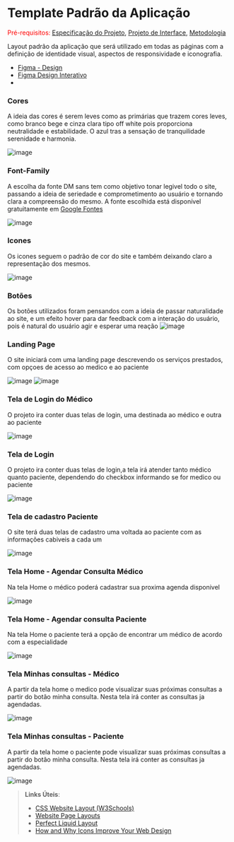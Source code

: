 # Template Padrão da Aplicação

 <span style="color:red">Pré-requisitos: <a href="2-Especificação do Projeto.md"> Especificação do Projeto</a></span>, <a href="3-Projeto de Interface.md"> Projeto de Interface</a>, <a href="4-Metodologia.md"> Metodologia</a>

Layout padrão da aplicação que será utilizado em todas as páginas com a definição de identidade visual, aspectos de responsividade e iconografia.

 - [Figma -  Design ](https://www.figma.com/file/CFbD21Vbo7e358Ovj5ffw7/OnMedical?node-id=0%3A1)
 - [Figma Design Interativo](https://www.figma.com/proto/CFbD21Vbo7e358Ovj5ffw7/OnMedical?node-id=1%3A9&starting-point-node-id=1%3A9)
 - 
### Cores

A ideia das cores é serem leves como as primárias que trazem cores leves, como branco bege e cinza clara tipo off white pois proporciona neutralidade e estabilidade.
O azul tras a sensação de tranquilidade serenidade e harmonia. 

![image](https://user-images.githubusercontent.com/55036173/196519824-954842e5-e6b7-4145-aacc-9b1440a4ff9e.png)


### Font-Family
A escolha da fonte DM sans tem como objetivo tonar legivel todo o site, passando  a ideia de seriedade e comprometimento ao usuário e tornando clara a compreensão do mesmo. A fonte  escolhida está disponível gratuitamente em  [Google Fontes](https://fonts.google.com/about)

![image](https://user-images.githubusercontent.com/55036173/196520912-767ef8d3-cd38-44e3-bbdb-5182e618dffb.png)


### Icones
Os icones seguem o padrão de cor do site e também deixando claro a representação dos mesmos.

![image](https://user-images.githubusercontent.com/55036173/196525019-033cf04f-fe9a-4f5b-ae0f-2197629d9c1b.png)

### Botões

Os botões utilizados foram pensandos com a ideia de passar naturalidade ao site, e um efeito hover para dar feedback com a interação do usuário, pois é natural do usuário agir e esperar uma reação
![image](https://user-images.githubusercontent.com/55036173/196526828-904168ea-5a4e-4354-839f-0b7d09e5f304.png)

### Landing Page
O site iniciará com uma landing page descrevendo os serviços prestados, com opçoes de acesso ao medico e ao paciente

![image](https://user-images.githubusercontent.com/55036173/196523589-523dc447-791c-4ce6-b703-ba52bad91436.png)
![image](https://user-images.githubusercontent.com/55036173/193157655-a51789b1-35c6-4838-86af-10f7590f3dfc.png)

### Tela de Login do Médico

O projeto ira conter duas telas de login, uma destinada ao médico e outra ao paciente

![image](https://user-images.githubusercontent.com/55036173/193158010-a42e134c-2309-447c-b9bb-283ffb8623f0.png)



### Tela de Login 

O projeto ira conter duas telas de login,a  tela irá atender tanto médico quanto paciente, dependendo do checkbox informando se for medico ou paciente

![image](https://user-images.githubusercontent.com/55036173/196523754-5383d435-2bfa-4413-83d0-ddcaa77e5f26.png)


### Tela de cadastro Paciente

O site terá duas telas de cadastro uma voltada ao paciente com as informações cabiveis a cada um

![image](https://user-images.githubusercontent.com/55036173/193164648-eb9bff2b-3075-49fb-8559-be4ac281875b.png)



### Tela Home - Agendar Consulta Médico

  Na tela Home  o médico poderá cadastrar sua proxima agenda disponivel
  
![image](https://user-images.githubusercontent.com/55036173/193158363-2700392c-48a5-4976-bc08-da9f10e5fbe9.png)



### Tela Home - Agendar consulta Paciente

  Na tela Home o paciente terá a opção de encontrar um médico de acordo com a especialidade 
  
![image](https://user-images.githubusercontent.com/55036173/193158396-2c7d7135-cee2-4c5e-a042-1fb71889bf98.png)


### Tela Minhas consultas - Médico

A partir da tela home o medico pode visualizar suas próximas consultas a partir do botão minha consulta. Nesta tela irá conter as consultas ja agendadas.

![image](https://user-images.githubusercontent.com/55036173/193164566-1a95d1da-6f5a-4716-a3f0-45fc50539aa9.png)

### Tela Minhas consultas - Paciente

A partir da tela home o  paciente pode visualizar suas próximas consultas a partir do botão minha consulta. Nesta tela irá conter as consultas ja agendadas.

![image](https://user-images.githubusercontent.com/55036173/193164545-61f6ee21-3e54-41df-94be-d710861d3eef.png)

> **Links Úteis**:
>
> - [CSS Website Layout (W3Schools)](https://www.w3schools.com/css/css_website_layout.asp)
> - [Website Page Layouts](http://www.cellbiol.com/bioinformatics_web_development/chapter-3-your-first-web-page-learning-html-and-css/website-page-layouts/)
> - [Perfect Liquid Layout](https://matthewjamestaylor.com/perfect-liquid-layouts)
> - [How and Why Icons Improve Your Web Design](https://usabilla.com/blog/how-and-why-icons-improve-you-web-design/)
